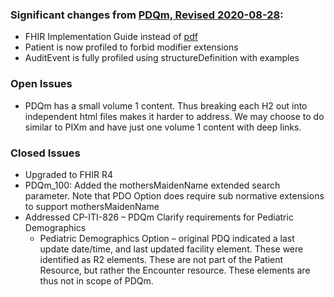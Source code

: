 <div markdown="1" class="stu-note">

### Significant changes from [PDQm, Revised 2020-08-28](https://www.ihe.net/uploadedFiles/Documents/ITI/IHE_ITI_Suppl_PDQm.pdf):
- FHIR Implementation Guide instead of [pdf](https://www.ihe.net/uploadedFiles/Documents/ITI/IHE_ITI_Suppl_PDQm.pdf)
- Patient is now profiled to forbid modifier extensions
- AuditEvent is fully profiled using structureDefinition with examples

### Open Issues

- PDQm has a small volume 1 content. Thus breaking each H2 out into independent html files makes it harder to address. We may choose to do similar to PIXm and have just one volume 1 content with deep links.

### Closed Issues

- Upgraded to FHIR R4
- PDQm_100: Added the mothersMaidenName extended search parameter. Note that PDO Option does require sub normative extensions to support mothersMaidenName
- Addressed CP-ITI-826 – PDQm Clarify requirements for Pediatric Demographics
  -	Pediatric Demographics Option – original PDQ indicated a last update date/time, and last updated facility element. These were identified as R2 elements. These are not part of the Patient Resource, but rather the Encounter resource. These elements are thus not in scope of PDQm.

</div>
